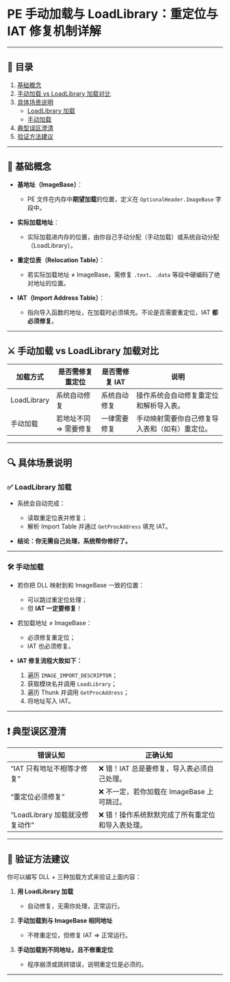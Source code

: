 # PE 手动加载与 LoadLibrary：重定位与 IAT 修复机制详解

---

## 📑 目录

1. [基础概念](#基础概念)
2. [手动加载 vs LoadLibrary 加载对比](#手动加载-vs-loadlibrary-加载对比)
3. [具体场景说明](#具体场景说明)
   - [LoadLibrary 加载](#loadlibrary-加载)
   - [手动加载](#手动加载)
4. [典型误区澄清](#典型误区澄清)
5. [验证方法建议](#验证方法建议)

---

## 📘 基础概念

- **基地址（ImageBase）**：
  - PE 文件在内存中**期望加载**的位置，定义在 `OptionalHeader.ImageBase` 字段中。

- **实际加载地址**：
  - 实际加载进内存的位置，由你自己手动分配（手动加载）或系统自动分配（LoadLibrary）。

- **重定位表（Relocation Table）**：
  - 若实际加载地址 ≠ ImageBase，需修复 `.text`、`.data` 等段中硬编码了绝对地址的位置。

- **IAT（Import Address Table）**：
  - 指向导入函数的地址，在加载时必须填充。不论是否需要重定位，IAT **都必须修复**。

---

## ⚔️ 手动加载 vs LoadLibrary 加载对比

| 加载方式        | 是否需修复重定位       | 是否需修复 IAT        | 说明                                                         |
|-----------------|------------------------|------------------------|--------------------------------------------------------------|
| LoadLibrary     | 系统自动修复           | 系统自动修复           | 操作系统会自动修复重定位和解析导入表。                       |
| 手动加载        | 若地址不同 ⇒ 需要修复  | 一律需要修复           | 手动映射需要你自己修复导入表和（如有）重定位。              |

---

## 🔍 具体场景说明

### ✅ LoadLibrary 加载

- 系统会自动完成：
  - 读取重定位表并修复；
  - 解析 Import Table 并通过 `GetProcAddress` 填充 IAT。

- **结论：你无需自己处理，系统帮你修好了。**

---

### 🛠️ 手动加载

- 若你把 DLL 映射到和 ImageBase 一致的位置：
  - 可以跳过重定位处理；
  - 但 **IAT 一定要修复**！

- 若加载地址 ≠ ImageBase：
  - 必须修复重定位；
  - IAT 也必须修复。

- **IAT 修复流程大致如下：**
  1. 遍历 `IMAGE_IMPORT_DESCRIPTOR`；
  2. 获取模块名并调用 `LoadLibrary`；
  3. 遍历 Thunk 并调用 `GetProcAddress`；
  4. 将地址写入 IAT。

---

## ❗ 典型误区澄清

| 错误认知                                       | 正确认知                                               |
|----------------------------------------------|--------------------------------------------------------|
| “IAT 只有地址不相等才修复”                   | ❌ 错！IAT 总是要修复，导入表必须自己处理。             |
| “重定位必须修复”                              | ❌ 不一定，若你加载在 ImageBase 上可跳过。              |
| “LoadLibrary 加载就没修复动作”               | ❌ 错！操作系统默默完成了所有重定位和导入表处理。        |

---

## 🧪 验证方法建议

你可以编写 DLL + 三种加载方式来验证上面内容：

1. **用 LoadLibrary 加载**  
   - 自动修复，无需你处理，正常运行。

2. **手动加载到与 ImageBase 相同地址**  
   - 不修重定位，但修复 IAT ⇒ 正常运行。

3. **手动加载到不同地址，且不修重定位**  
   - 程序崩溃或跳转错误，说明重定位是必须的。

---

